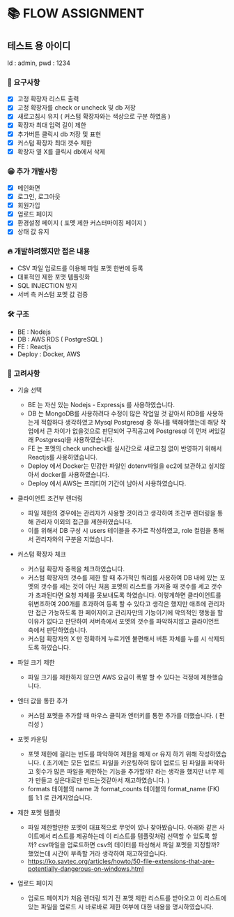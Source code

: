 # 📚 FLOW ASSIGNMENT

## 테스트 용 아이디
Id : admin, pwd : 1234

### 📃 요구사항
- [X] 고정 확장자 리스트 출력
- [X] 고정 확장자를 check or uncheck 및 db 저장
- [X] 새로고침시 유지 ( 커스텀 확장자와는 색상으로 구분 하였음 )
- [X] 확장자 최대 입력 길이 제한
- [X] 추가버튼 클릭시 db 저장 및 표현
- [X] 커스텀 확장자 최대 갯수 제한
- [X] 확장자 옆 X를 클릭시 db에서 삭제

### 😁 추가 개발사항
- [X] 메인화면
- [X] 로그인, 로그아웃
- [X] 회원가입
- [X] 업로드 페이지
- [X] 환경설정 페이지 ( 포멧 제한 커스터마이징 페이지 )
- [X] 상태 값 유지

### 🔥 개발하려했지만 접은 내용
- CSV 파일 업로드를 이용해 파일 포멧 한번에 등록
- 대표적인 제한 포맷 템플릿화
- SQL INJECTION 방지
- 서버 측 커스텀 포멧 값 검증

### 🛠 구조
- BE : Nodejs 
- DB : AWS RDS ( PostgreSQL )
- FE : Reactjs
- Deploy : Docker, AWS

### 🤔 고려사항

+ 기술 선택
  * BE 는 자신 있는 Nodejs - Expressjs 를 사용하였습니다.
  * DB 는 MongoDB를 사용하려다 수정이 많은 작업일 것 같아서 RDB를 사용하는게 적합하다 생각하였고 Mysql Postgresql 중 하나를 택해야했는데 해당 작업에서 큰 차이가 없을것으로 판단되어 구직공고에 Postgresql 이 먼저 써있길래 Postgresql을 사용하였습니다.
  * FE 는 포멧의 check uncheck를 실시간으로 새로고침 없이 반영하기 위해서 Reactjs를 사용하였습니다.
  * Deploy 에서 Docker는 민감한 파일인 dotenv파일을 ec2에 보관하고 싶지않아서 docker를 사용하였습니다.
  * Deploy 에서 AWS는 프리티어 기간이 남아서 사용하였습니다.

+ 클라이언트 조건부 렌더링
  * 파일 제한의 경우에는 관리자가 사용할 것이라고 생각하여 조건부 렌더링을 통해 관리자 이외의 접근을 제한하였습니다.
  * 이를 위해서 DB 구성 시 users 테이블을 추가로 작성하였고, role 컬럼을 통해서 관리자와의 구분을 지었습니다.

+ 커스텀 확장자 체크
  * 커스텀 확장자 중복을 체크하였습니다.
  * 커스텀 확장자의 갯수를 제한 할 때 추가적인 쿼리를 사용하여 DB 내에 있는 포멧의 갯수를 세는 것이 아닌 처음 포멧의 리스트를 가져올 때 갯수를 세고 갯수가 초과된다면 요청 자체를 못보내도록 하였습니다. 이렇게하면 클라이언트를 위변조하여 200개를 초과하여 등록 할 수 있다고 생각은 했지만 애초에 관리자만 접근 가능하도록 한 페이지이고 관리자만의 기능이기에 악의적인 행동을 할 이유가 없다고 판단하여 서버측에서 포멧의 갯수를 파악하지않고 클라이언트 측에서 판단하였습니다.
  * 커스텀 확장자의 X 만 정확하게 누르기엔 불편해서 버튼 자체를 누를 시 삭제되도록 하였습니다.

+ 파일 크기 제한
  * 파일 크기를 제한하지 않으면 AWS 요금이 폭발 할 수 있다는 걱정에 제한했습니다.

+ 엔터 값을 통한 추가
  * 커스텀 포멧을 추가할 때 마우스 클릭과 엔터키를 통한 추가를 더했습니다. ( 편리성 )

+ 포멧 카운팅
  * 포멧 제한에 걸리는 빈도를 파악하여 제한을 해제 or 유지 하기 위해 작성하였습니다.
    ( 초기에는 모든 업로드 파일을 카운팅하여 많이 업로드 된 파일을 파악하고 횟수가 많은 파일을 제한하는 기능을 추가할까? 라는 생각을 했지만 너무 제가 만들고 싶은대로만 만드는것같아서 재고하였습니다. )
  * formats 테이블의 name 과 format_counts 테이블의 format_name (FK) 를 1:1 로 관계지었습니다.

+ 제한 포멧 템플릿
  * 파일 제한할만한 포멧이 대표적으로 무엇이 있나 찾아봤습니다. 아래와 같은 사이트에서 리스트를 제공하는데 이 리스트를 템플릿처럼 선택할 수 있도록 할 까? csv파일을 업로드하면 csv의 데이터를 파싱해서 파일 포멧을 지정할까? 했었는데 시간이 부족할 거라 생각하여 재고하였습니다.
  * https://ko.savtec.org/articles/howto/50-file-extensions-that-are-potentially-dangerous-on-windows.html

+ 업로드 페이지
  * 업로드 페이지가 처음 렌더링 되기 전 포멧 제한 리스트를 받아오고 이 리스트에 있는 파일을 업로드 시 바로바로 제한 여부에 대한 내용을 명시하였습니다.
